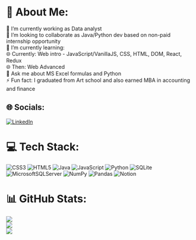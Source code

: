# 💫 About Me:
🔭 I’m currently working as Data analyst<br>👯 I’m looking to collaborate as Java/Python dev based on non-paid internship opportunity<br>🌱 I’m currently learning:<br>                    🌐 Currently: Web intro - JavaScript/VanillaJS, CSS, HTML, DOM, React, Redux<br>                    🌐 Then: Web Advanced<br>💬 Ask me about MS Excel formulas and Python<br>⚡ Fun fact: I graduated from Art school and also earned MBA in accounting and finance


## 🌐 Socials:
[![LinkedIn](https://img.shields.io/badge/LinkedIn-%230077B5.svg?logo=linkedin&logoColor=white)](https://linkedin.com/in/arsenbaiseupov) 

# 💻 Tech Stack:
![CSS3](https://img.shields.io/badge/css3-%231572B6.svg?style=for-the-badge&logo=css3&logoColor=white) ![HTML5](https://img.shields.io/badge/html5-%23E34F26.svg?style=for-the-badge&logo=html5&logoColor=white) ![Java](https://img.shields.io/badge/java-%23ED8B00.svg?style=for-the-badge&logo=java&logoColor=white) ![JavaScript](https://img.shields.io/badge/javascript-%23323330.svg?style=for-the-badge&logo=javascript&logoColor=%23F7DF1E) ![Python](https://img.shields.io/badge/python-3670A0?style=for-the-badge&logo=python&logoColor=ffdd54) ![SQLite](https://img.shields.io/badge/sqlite-%2307405e.svg?style=for-the-badge&logo=sqlite&logoColor=white) ![MicrosoftSQLServer](https://img.shields.io/badge/Microsoft%20SQL%20Sever-CC2927?style=for-the-badge&logo=microsoft%20sql%20server&logoColor=white) ![NumPy](https://img.shields.io/badge/numpy-%23013243.svg?style=for-the-badge&logo=numpy&logoColor=white) ![Pandas](https://img.shields.io/badge/pandas-%23150458.svg?style=for-the-badge&logo=pandas&logoColor=white) ![Notion](https://img.shields.io/badge/Notion-%23000000.svg?style=for-the-badge&logo=notion&logoColor=white)
# 📊 GitHub Stats:
![](https://github-readme-stats.vercel.app/api?username=arsenbai&theme=dark&hide_border=false&include_all_commits=false&count_private=false)<br/>
![](https://github-readme-streak-stats.herokuapp.com/?user=arsenbai&theme=dark&hide_border=false)<br/>
![](https://github-readme-stats.vercel.app/api/top-langs/?username=arsenbai&theme=dark&hide_border=false&include_all_commits=false&count_private=false&layout=compact)
